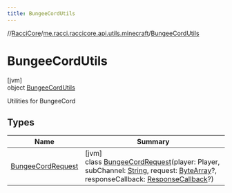 ```yaml
---
title: BungeeCordUtils
---
```

//[RacciCore](../../../index.html)/[me.racci.raccicore.api.utils.minecraft](../index.html)/[BungeeCordUtils](index.html)



# BungeeCordUtils



[jvm]\
object [BungeeCordUtils](index.html)

Utilities for BungeeCord



## Types


| Name | Summary |
|---|---|
| [BungeeCordRequest](-bungee-cord-request/index.html) | [jvm]<br>class [BungeeCordRequest](-bungee-cord-request/index.html)(player: Player, subChannel: [String](https://kotlinlang.org/api/latest/jvm/stdlib/kotlin/-string/index.html), request: [ByteArray](https://kotlinlang.org/api/latest/jvm/stdlib/kotlin/-byte-array/index.html)?, responseCallback: [ResponseCallback](../index.html#-1417766311%2FClasslikes%2F863300109)?) |

